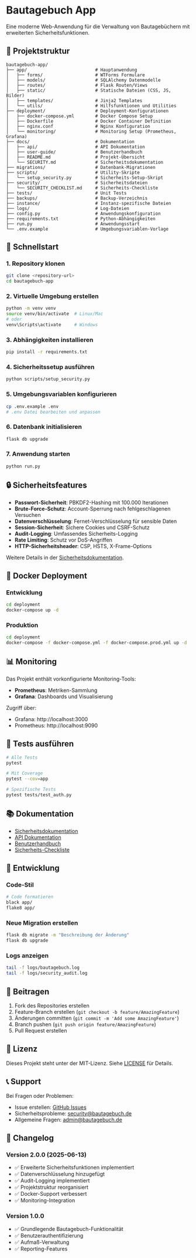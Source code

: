 # Bautagebuch App

Eine moderne Web-Anwendung für die Verwaltung von Bautagebüchern mit erweiterten Sicherheitsfunktionen.

## 📁 Projektstruktur

```
bautagebuch-app/
├── app/                          # Hauptanwendung
│   ├── forms/                    # WTForms Formulare
│   ├── models/                   # SQLAlchemy Datenmodelle
│   ├── routes/                   # Flask Routen/Views
│   ├── static/                   # Statische Dateien (CSS, JS, Bilder)
│   ├── templates/                # Jinja2 Templates
│   └── utils/                    # Hilfsfunktionen und Utilities
├── deployment/                   # Deployment-Konfigurationen
│   ├── docker-compose.yml        # Docker Compose Setup
│   ├── Dockerfile                # Docker Container Definition
│   ├── nginx.conf                # Nginx Konfiguration
│   └── monitoring/               # Monitoring Setup (Prometheus, Grafana)
├── docs/                         # Dokumentation
│   ├── api/                      # API Dokumentation
│   ├── user-guide/               # Benutzerhandbuch
│   ├── README.md                 # Projekt-Übersicht
│   └── SECURITY.md               # Sicherheitsdokumentation
├── migrations/                   # Datenbank-Migrationen
├── scripts/                      # Utility-Skripte
│   └── setup_security.py         # Sicherheits-Setup-Skript
├── security/                     # Sicherheitsdateien
│   └── SECURITY_CHECKLIST.md     # Sicherheits-Checkliste
├── tests/                        # Unit Tests
├── backups/                      # Backup-Verzeichnis
├── instance/                     # Instanz-spezifische Dateien
├── logs/                         # Log-Dateien
├── config.py                     # Anwendungskonfiguration
├── requirements.txt              # Python-Abhängigkeiten
├── run.py                        # Anwendungsstart
└── .env.example                  # Umgebungsvariablen-Vorlage
```

## 🚀 Schnellstart

### 1. Repository klonen
```bash
git clone <repository-url>
cd bautagebuch-app
```

### 2. Virtuelle Umgebung erstellen
```bash
python -m venv venv
source venv/bin/activate  # Linux/Mac
# oder
venv\Scripts\activate     # Windows
```

### 3. Abhängigkeiten installieren
```bash
pip install -r requirements.txt
```

### 4. Sicherheitssetup ausführen
```bash
python scripts/setup_security.py
```

### 5. Umgebungsvariablen konfigurieren
```bash
cp .env.example .env
# .env Datei bearbeiten und anpassen
```

### 6. Datenbank initialisieren
```bash
flask db upgrade
```

### 7. Anwendung starten
```bash
python run.py
```

## 🔒 Sicherheitsfeatures

- **Passwort-Sicherheit**: PBKDF2-Hashing mit 100.000 Iterationen
- **Brute-Force-Schutz**: Account-Sperrung nach fehlgeschlagenen Versuchen
- **Datenverschlüsselung**: Fernet-Verschlüsselung für sensible Daten
- **Session-Sicherheit**: Sichere Cookies und CSRF-Schutz
- **Audit-Logging**: Umfassendes Sicherheits-Logging
- **Rate Limiting**: Schutz vor DoS-Angriffen
- **HTTP-Sicherheitsheader**: CSP, HSTS, X-Frame-Options

Weitere Details in der [Sicherheitsdokumentation](docs/SECURITY.md).

## 🐳 Docker Deployment

### Entwicklung
```bash
cd deployment
docker-compose up -d
```

### Produktion
```bash
cd deployment
docker-compose -f docker-compose.yml -f docker-compose.prod.yml up -d
```

## 📊 Monitoring

Das Projekt enthält vorkonfigurierte Monitoring-Tools:
- **Prometheus**: Metriken-Sammlung
- **Grafana**: Dashboards und Visualisierung

Zugriff über:
- Grafana: http://localhost:3000
- Prometheus: http://localhost:9090

## 🧪 Tests ausführen

```bash
# Alle Tests
pytest

# Mit Coverage
pytest --cov=app

# Spezifische Tests
pytest tests/test_auth.py
```

## 📚 Dokumentation

- [Sicherheitsdokumentation](docs/SECURITY.md)
- [API Dokumentation](docs/api/)
- [Benutzerhandbuch](docs/user-guide/)
- [Sicherheits-Checkliste](security/SECURITY_CHECKLIST.md)

## 🔧 Entwicklung

### Code-Stil
```bash
# Code formatieren
black app/
flake8 app/
```

### Neue Migration erstellen
```bash
flask db migrate -m "Beschreibung der Änderung"
flask db upgrade
```

### Logs anzeigen
```bash
tail -f logs/bautagebuch.log
tail -f logs/security_audit.log
```

## 🤝 Beitragen

1. Fork des Repositories erstellen
2. Feature-Branch erstellen (`git checkout -b feature/AmazingFeature`)
3. Änderungen committen (`git commit -m 'Add some AmazingFeature'`)
4. Branch pushen (`git push origin feature/AmazingFeature`)
5. Pull Request erstellen

## 📄 Lizenz

Dieses Projekt steht unter der MIT-Lizenz. Siehe [LICENSE](LICENSE) für Details.

## 📞 Support

Bei Fragen oder Problemen:
- Issue erstellen: [GitHub Issues](../../issues)
- Sicherheitsprobleme: security@bautagebuch.de
- Allgemeine Fragen: admin@bautagebuch.de

## 🔄 Changelog

### Version 2.0.0 (2025-06-13)
- ✅ Erweiterte Sicherheitsfunktionen implementiert
- ✅ Datenverschlüsselung hinzugefügt
- ✅ Audit-Logging implementiert
- ✅ Projektstruktur reorganisiert
- ✅ Docker-Support verbessert
- ✅ Monitoring-Integration

### Version 1.0.0
- ✅ Grundlegende Bautagebuch-Funktionalität
- ✅ Benutzerauthentifizierung
- ✅ Aufmaß-Verwaltung
- ✅ Reporting-Features
